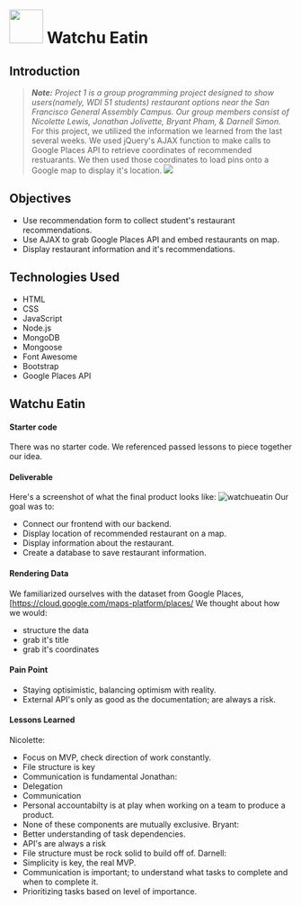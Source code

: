 # <img src="https://cloud.githubusercontent.com/assets/7833470/10423298/ea833a68-7079-11e5-84f8-0a925ab96893.png" width="60"> Watchu Eatin
## Introduction
> ***Note:*** *Project 1 is a group programming project designed to show users(namely, WDI 51 students) restaurant options near the San Francisco General Assembly Campus. Our group members consist of Nicolette Lewis, Jonathan Jolivette, Bryant Pham, & Darnell Simon.*
For this project, we utilized the information we learned from the last several weeks. We used jQuery's AJAX function to make calls to Google Places API to retrieve coordinates of recommended restuarants. We then used those coordinates to load pins onto a Google map to display it's location. 
![](https://media.giphy.com/media/iMBIti67aQVqvIXTrr/giphy.gif)
## Objectives
- Use recommendation form to collect student's restaurant recommendations.
- Use AJAX to grab Google Places API and embed restaurants on map.
- Display restaurant information and it's recommendations. 
## Technologies Used
- HTML
- CSS
- JavaScript
- Node.js
- MongoDB 
- Mongoose
- Font Awesome
- Bootstrap
- Google Places API
## Watchu Eatin
#### Starter code
There was no starter code. We referenced passed lessons to piece together our idea.
#### Deliverable
Here's a screenshot of what the final product looks like:
![watchueatin](https://imgur.com/3mzzaI6) 
Our goal was to:
- Connect our frontend with our backend.
- Display location of recommended restaurant on a map.
- Display information about the restaurant. 
- Create a database to save restaurant information.
#### Rendering Data
We familiarized ourselves with the dataset from Google Places,[https://cloud.google.com/maps-platform/places/
We thought about how we would:
- structure the data
- grab it's title
- grab it's coordinates
#### Pain Point
- Staying optisimistic, balancing optimism with reality. 
- External API's only as good as the documentation; are always a risk.
#### Lessons Learned
Nicolette:
- Focus on MVP, check direction of work constantly.
- File structure is key
- Communication is fundamental
Jonathan:
- Delegation
- Communication
- Personal accountabilty is at play when working on a team to produce a product.
- None of these components are mutually exclusive.
Bryant:
- Better understanding of task dependencies.
- API's are always a risk
- File structure must be rock solid to build off of. 
Darnell:
- Simplicity is key, the real MVP.
- Communication is important; to understand what tasks to complete and when to complete it.
- Prioritizing tasks based on level of importance.